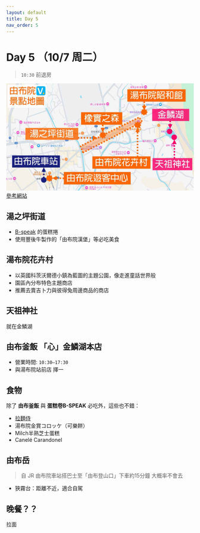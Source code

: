 ```yaml
---
layout: default
title: Day 5
nav_order: 5
---
```


Day 5 （10/7 周二）
========
> `10:30` 前退房

![由布院景點](由布院景點.jpg)
[參考網站](https://vivianjourney.tw/yufuin/)


## 湯之坪街道
* [B-speak](https://www.gltjp.com/zh-hant/directory/item/14889/) 的蛋糕捲
* 使用豐後牛製作的「由布院漢堡」等必吃美食

## 湯布院花卉村
* 以英國科茨沃爾德小鎮為藍圖的主題公園，像走進童話世界般
* 園區內分布特色主題商店
* 推薦去賣吉卜力與彼得兔周邊商品的商店

## 天祖神社
就在金鱗湖

## 由布釜飯 「心」金鱗湖本店
* 營業時間: `10:30–17:30`
* 與湯布院站前店 擇一

## 食物
除了 __由布釜飯__ 與 __蛋糕卷B-SPEAK__ 必吃外，這些也不錯：
* [拉麵侍](https://www.gltjp.com/zh-hant/article/item/20870/)
* 湯布院金賞コロッケ（可樂餅）
* Milch半熟芝士蛋糕
* Canelé Carandonel


## 由布岳
> 自 JR 由布院車站搭巴士至「由布登山口」下車約15分鐘
> 大概率不會去

* 狹霧台：距離不近，適合自駕

## 晚餐？？ 
拉面